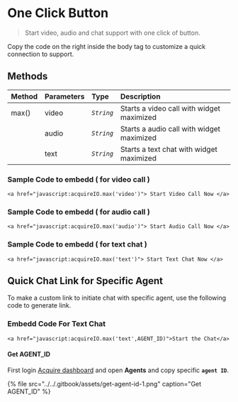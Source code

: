# One Click Button

> Start video, audio and chat support with one click of button.

Copy the code on the right inside the body tag to customize a quick connection to support.

## Methods

|  Method |  Parameters |  Type |  Description |
| :--- | :--- | :--- | :--- |
|  max\(\) |  video |  _`String`_ |  Starts a video call with widget maximized |
|  | audio | _`String`_ |  Starts a audio call with widget maximized |
|  | text | _`String`_ |  Starts a text chat with widget maximized |

### Sample Code to embedd \( for video call \)

```text
<a href="javascript:acquireIO.max('video')"> Start Video Call Now </a>
```

### Sample Code to embedd \( for audio call \)

```text
<a href="javascript:acquireIO.max('audio')"> Start Audio Call Now </a>
```

### Sample Code to embedd \( for text chat \)

```text
<a href="javascript:acquireIO.max('text')"> Start Text Chat Now </a>
```

## Quick Chat Link for Specific Agent

 To make a custom link to initiate chat with specific agent, use the following code to generate link.

### Embedd Code For Text Chat

```text
<a href="javascript:acquireIO.max('text',AGENT_ID)">Start the Chat</a>
```

####  **Get AGENT\_ID**

 First login [Acquire dashboard](https://app.acquire.io/)  and open **Agents** and copy specific **`agent ID`**.

{% file src="../../.gitbook/assets/get-agent-id-1.png" caption="Get AGENT\_ID" %}



